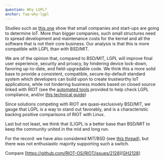 ```yaml
---
question: Why LGPL?
anchor: faq-why-lgpl
---
```


Studies such as [this one](https://www.gartner.com/en/newsroom/press-releases/014-10-09-gartner-says-by-2017-50-percent-of-internet-of-things-solutions-will-originate-in-startups-that-are-less-than-three-years-old) show that small companies and start-ups are going to determine IoT. More than bigger companies, such small structures need to spread development and maintenance costs for the kernel and all the software that is not their core business. Our analysis is that this is more compatible with LGPL than with BSD/MIT.

We are of the opinion that, compared to BSD/MIT, LGPL will improve final user experience, security and privacy, by hindering device lock-down, favoring up-to-date, and field-upgradable code. We think this a more solid base to provide a consistent, compatible, secure-by-default standard system which developers can build upon to create trustworthy IoT applications, while not hindering business models based on closed source linked with RIOT (see the [automated tools](https://github.com/RIOT-OS/RIOT/tree/master/examples/bindist) provided to help check LGPL compliance, and/or [this technical guide](https://github.com/RIOT-OS/RIOT/wiki/LGPL-compliancy-guide))

Since solutions competing with RIOT are quasi-exclusively BSD/MIT, we gauge that LGPL is a way to stand out favorably, and is a characteristic backing positive comparisons of RIOT with Linux.

Last but not least, we think that (L)GPL is a better base than BSD/MIT to keep the community united in the mid and long run.

For the record: we have also considered MIT/BSD (see [this thread](https://lists.riot-os.org/pipermail/devel/2014-December/001468.html)), but there was not enthusiastic majority supporting such a switch.

Compare [https://github.com/RIOT-OS/RIOT/issues/2128][GH2128]

[GH2128]: https://github.com/RIOT-OS/RIOT/issues/2128
